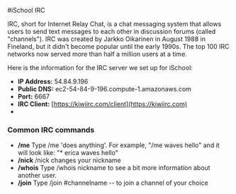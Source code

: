 #iSchool IRC

IRC, short for Internet Relay Chat, is a chat messaging system that allows users to send text messages to each other in discussion forums (called "channels"). IRC was created by Jarkko Oikarinen in August 1988 in Fineland, but it didn't become popular until the early 1990s. The top 100 IRC networks now served more than half a million users at a time.

Here is the information for the IRC server we set up for iSchool:

* **IP Address:** 54.84.9.196
* **Public DNS:** ec2-54-84-9-196.compute-1.amazonaws.com
* **Port:** 6667
* **IRC Client:** [https://kiwiirc.com/client](https://kiwiirc.com)
* 

### Common IRC commands
* **/me** Type /me 'does anything'. For example, "/me waves hello" and it will look like: "* erica waves hello"
* **/nick** /nick changes your nickname 
* **/whois** Type /whois nickname to see a bit more information about another user.
* **/join** Type /join #channelname -- to join a channel of your choice
